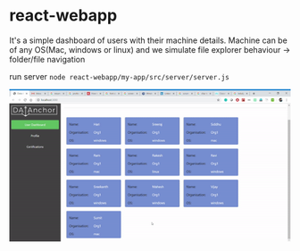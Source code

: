 # react-webapp
It's a simple dashboard of users with their machine details.
Machine can be of any OS(Mac, windows or linux) and we simulate file explorer behaviour -> folder/file navigation

run server
`node react-webapp/my-app/src/server/server.js`

![](react-app-nodejs.gif)

